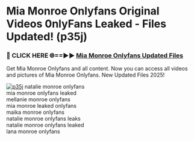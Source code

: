 # Mia Monroe Onlyfans Original Videos 0nlyFans Leaked - Files Updated! (p35j)

<h3>🔴 CLICK HERE 🌐==►► <a href="https://tinyurl.com/4seja8ks" rel="nofollow">Mia Monroe Onlyfans Updated Files</a></h3>

Get Mia Monroe Onlyfans and all content. Now you can access all videos and pictures of Mia Monroe Onlyfans. New Updated Files 2025!

[![p35j](https://i.imgur.com/EWjZXRe.gif)](https://tinyurl.com/4seja8ks)
natalie monroe onlyfans<br>
mia monroe onlyfans leaked<br>
mellanie monroe onlyfans<br>
mia monroe leaked onlyfans<br>
maika monroe onlyfans<br>
natalie monroe onlyfans leaks<br>
natalie monroe onlyfans leaked<br>
lana monroe onlyfans